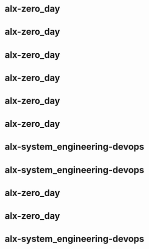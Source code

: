 # alx-zero_day
# alx-zero_day
# alx-zero_day
# alx-zero_day
# alx-zero_day
# alx-zero_day
# alx-system_engineering-devops
# alx-system_engineering-devops
# alx-zero_day
# alx-zero_day
# alx-system_engineering-devops

